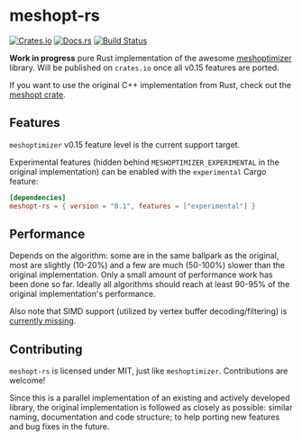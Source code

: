 # meshopt-rs

[![Crates.io](https://img.shields.io/crates/v/meshopt-rs.svg?label=meshopt-rs)](https://crates.io/crates/meshopt-rs)
[![Docs.rs](https://docs.rs/meshopt-rs/badge.svg)](https://docs.rs/meshopt-rs)
[![Build Status](https://github.com/yzsolt/meshopt-rs/workflows/continuous-integration/badge.svg)](https://github.com/yzsolt/meshopt-rs/actions)

**Work in progress** pure Rust implementation of the awesome [meshoptimizer](https://github.com/zeux/meshoptimizer) library. Will be published on `crates.io` once all v0.15 features are ported.

If you want to use the original C++ implementation from Rust, check out the [meshopt crate](https://crates.io/crates/meshopt).

## Features

`meshoptimizer` v0.15 feature level is the current support target.

Experimental features (hidden behind `MESHOPTIMIZER_EXPERIMENTAL` in the original implementation) can be enabled with the `experimental` Cargo feature:

```toml
[dependencies]
meshopt-rs = { version = "0.1", features = ["experimental"] }
```

## Performance

Depends on the algorithm: some are in the same ballpark as the original, most are slightly (10-20%) and a few are much (50-100%) slower than the original implementation. Only a small amount of performance work has been done so far. Ideally all algorithms should reach at least 90-95% of the original implementation's performance.

Also note that SIMD support (utilized by vertex buffer decoding/filtering) is [currently missing](https://github.com/yzsolt/meshopt-rs/issues/1).

## Contributing

`meshopt-rs` is licensed under MIT, just like `meshoptimizer`. Contributions are welcome!

Since this is a parallel implementation of an existing and actively developed library, the original implementation is followed as closely as possible: similar naming, documentation and code structure; to help porting new features and bug fixes in the future.
